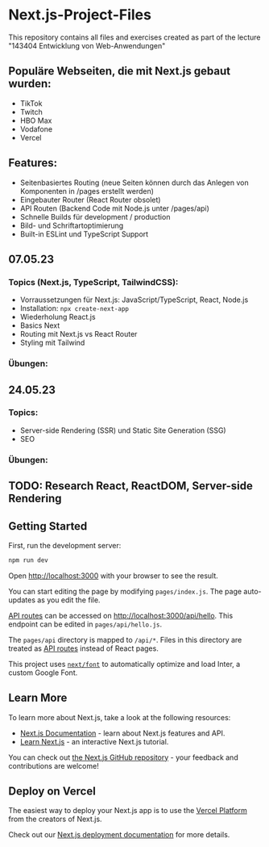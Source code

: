# Next.js-Project-Files
This repository contains all files and exercises created as part of the lecture "143404 Entwicklung von Web-Anwendungen"

## Populäre Webseiten, die mit Next.js gebaut wurden:
- TikTok
- Twitch
- HBO Max
- Vodafone
- Vercel 

## Features:
- Seitenbasiertes Routing (neue Seiten können durch das Anlegen von Komponenten in /pages erstellt werden)
- Eingebauter Router (React Router obsolet)
- API Routen (Backend Code mit Node.js unter /pages/api)
- Schnelle Builds für development / production 
- Bild- und Schriftartoptimierung
- Built-in ESLint und TypeScript Support

## 07.05.23
### Topics (Next.js, TypeScript, TailwindCSS):
- Vorraussetzungen für Next.js: JavaScript/TypeScript, React, Node.js
- Installation: ```npx create-next-app```
- Wiederholung React.js
- Basics Next
- Routing mit Next.js vs React Router
- Styling mit Tailwind

### Übungen:

## 24.05.23
### Topics: 
- Server-side Rendering (SSR) und Static Site Generation (SSG)
- SEO

### Übungen:


## TODO: Research React, ReactDOM, Server-side Rendering




## Getting Started

First, run the development server:

```bash
npm run dev
```

Open [http://localhost:3000](http://localhost:3000) with your browser to see the result.

You can start editing the page by modifying `pages/index.js`. The page auto-updates as you edit the file.

[API routes](https://nextjs.org/docs/api-routes/introduction) can be accessed on [http://localhost:3000/api/hello](http://localhost:3000/api/hello). This endpoint can be edited in `pages/api/hello.js`.

The `pages/api` directory is mapped to `/api/*`. Files in this directory are treated as [API routes](https://nextjs.org/docs/api-routes/introduction) instead of React pages.

This project uses [`next/font`](https://nextjs.org/docs/basic-features/font-optimization) to automatically optimize and load Inter, a custom Google Font.

## Learn More

To learn more about Next.js, take a look at the following resources:

- [Next.js Documentation](https://nextjs.org/docs) - learn about Next.js features and API.
- [Learn Next.js](https://nextjs.org/learn) - an interactive Next.js tutorial.

You can check out [the Next.js GitHub repository](https://github.com/vercel/next.js/) - your feedback and contributions are welcome!

## Deploy on Vercel

The easiest way to deploy your Next.js app is to use the [Vercel Platform](https://vercel.com/new?utm_medium=default-template&filter=next.js&utm_source=create-next-app&utm_campaign=create-next-app-readme) from the creators of Next.js.

Check out our [Next.js deployment documentation](https://nextjs.org/docs/deployment) for more details.
